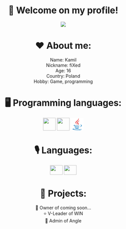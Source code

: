 <div align = "center">

# 👋 Welcome on my profile!

![](https://komarev.com/ghpvc/?username=your-github-username&color=blueviolet)
  
# ❤️ About me:
Name: Kamil
<br>
Nickname: fiXed
<br>
Age: 16
<br>
Country: Poland
<br>
Hobby: Game, programming

# 🖥️ Programming languages:
<img src = "https://camo.githubusercontent.com/f06aea2585a5ebb7c97ff88c1e3ec42fe92502fbd897abe4bf2e56eb7039e1aa/68747470733a2f2f63646e2e69636f6e2d69636f6e732e636f6d2f69636f6e73322f3131322f504e472f3531322f707974686f6e5f31383839342e706e67" width = "40" height = "40"> <img src = "https://dreae.gallerycdn.vsassets.io/extensions/dreae/sourcepawn-vscode/0.1.4/1515276846898/Microsoft.VisualStudio.Services.Icons.Default" width = "40" height = "40"> <img src = "https://raw.githubusercontent.com/devicons/devicon/master/icons/java/java-original.svg" width = "40" height = "40">
  
# 🎙️ Languages:
<img src = "https://cdn.countryflags.com/thumbs/poland/flag-800.png" width = "40" height = "30"> <img src = "https://www.countryflags.com/wp-content/uploads/germany-flag-png-large.png" width = "40" height = "30">
  
# 👑 Projects:
👑 Owner of coming soon...
<br>
⭐ V-Leader of WIN
<br>
📛 Admin of Angle
</div>
